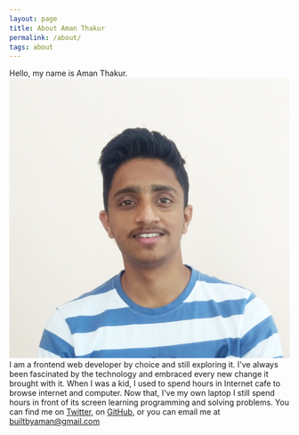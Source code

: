 ```yaml
---
layout: page
title: About Aman Thakur
permalink: /about/
tags: about
---
```


Hello, my name is Aman Thakur.
![Aman Thakur](images/aman.png)
I am a frontend web developer by choice and still exploring it. 
I've always been fascinated by the technology and embraced every new change it brought with it. When I was a kid, I used to spend hours in Internet cafe to browse internet and computer.
Now that, I've my own laptop I still spend hours in front of its screen learning programming and solving problems.
You can find me on [Twitter](http://www.twitter.com/imamanthakur), on [GitHub](http://www.github.com/madebyaman), or you can email me at [builtbyaman@gmail.com](mailto:builtbyaman@gmail.com)